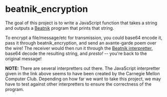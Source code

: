 # beatnik_encryption

The goal of this project is to write a JavaScript function that takes
a string and outputs a [Beatnik](http://cliffle.com/esoterica/beatnik.html)
program that prints that string.

To encrypt a file/message/etc for transmission, you could base64 encode
it, pass it through beatnik_encryption, and send an avante-garde poem
over the wire! The receiver would then run it through the [Beatnik
interpretter](http://www.club.cc.cmu.edu/~rjmccall/beatnik.js), base64
decode the resulting string, and *presto!* -- you're back to the original
message!

**NOTE:** There are several interpretters out there. The JavaScript
interpretter given in the link above seems to have been created by the
Carnegie Mellon Computer Club. Depending on how far we want to take this
project, we may have to test against other interpretters to ensure the
correctness of the program.

